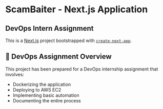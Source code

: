 # ScamBaiter - Next.js Application
## DevOps Intern Assignment

This is a [Next.js](https://nextjs.org) project bootstrapped with [`create-next-app`](https://nextjs.org/docs/app/api-reference/cli/create-next-app).

## 🚀 DevOps Assignment Overview

This project has been prepared for a DevOps internship assignment that involves:
- Dockerizing the application
- Deploying to AWS EC2
- Implementing basic automation
- Documenting the entire process
